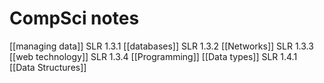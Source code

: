 # CompSci notes

[[managing data]] SLR 1.3.1
[[databases]]  SLR 1.3.2
[[Networks]] SLR 1.3.3
[[web technology]] SLR 1.3.4
[[Programming]]
[[Data types]] SLR 1.4.1
[[Data Structures]]